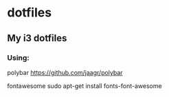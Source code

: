 # dotfiles
## My i3 dotfiles

### Using:

polybar
https://github.com/jaagr/polybar

fontawesome
sudo apt-get install fonts-font-awesome
